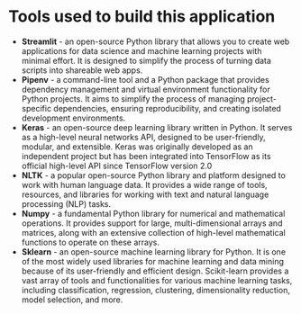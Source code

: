 # Tools used to build this application
- **Streamlit** - an open-source Python library that allows you to create web applications for data science and machine learning projects with minimal effort. It is designed to simplify the process of turning data scripts into shareable web apps.
- **Pipenv** - a command-line tool and a Python package that provides dependency management and virtual environment functionality for Python projects. It aims to simplify the process of managing project-specific dependencies, ensuring reproducibility, and creating isolated development environments.
- **Keras** - an open-source deep learning library written in Python. It serves as a high-level neural networks API, designed to be user-friendly, modular, and extensible. Keras was originally developed as an independent project but has been integrated into TensorFlow as its official high-level API since TensorFlow version 2.0
- **NLTK** - a popular open-source Python library and platform designed to work with human language data. It provides a wide range of tools, resources, and libraries for working with text and natural language processing (NLP) tasks.
- **Numpy** - a fundamental Python library for numerical and mathematical operations. It provides support for large, multi-dimensional arrays and matrices, along with an extensive collection of high-level mathematical functions to operate on these arrays.
- **Sklearn** - an open-source machine learning library for Python. It is one of the most widely used libraries for machine learning and data mining because of its user-friendly and efficient design. Scikit-learn provides a vast array of tools and functionalities for various machine learning tasks, including classification, regression, clustering, dimensionality reduction, model selection, and more.